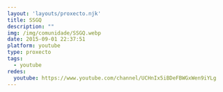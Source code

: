 ```yaml
---
layout: 'layouts/proxecto.njk'
title: SSGQ
description: ""
img: /img/comunidade/SSGQ.webp
date: 2015-09-01 22:37:51
platform: youtube
type: proxecto
tags:
  - youtube
redes:
  youtube: https://www.youtube.com/channel/UCHnIx5iBDeFBWGxWen9iYLg
---
```


